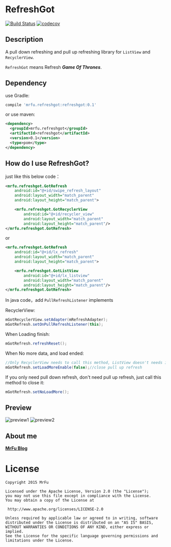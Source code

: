 # RefreshGot

[![Build Status](https://travis-ci.org/MrFuFuFu/RefreshGot.svg?branch=master)](https://travis-ci.org/MrFuFuFu/RefreshGot)     [![codecov](https://codecov.io/gh/MrFuFuFu/RefreshGot/branch/master/graph/badge.svg)](https://codecov.io/gh/MrFuFuFu/RefreshGot)



## Description

A pull down refreshing and pull up refreshing library for `ListView` and `RecyclerView`.

`RefreshGot` means Refresh ***Game Of Thrones***.

## Dependency

use Gradle:

```gradle
compile 'mrfu.refreshgot:refreshgot:0.1'
```

or use maven:

```xml
<dependency>
  <groupId>mrfu.refreshgot</groupId>
  <artifactId>refreshgot</artifactId>
  <version>0.1</version>
  <type>pom</type>
</dependency>
```

## How do I use RefreshGot?

just like this below code：

```xml
<mrfu.refreshgot.GotRefresh
    android:id="@+id/swipe_refresh_layout"
    android:layout_width="match_parent"
    android:layout_height="match_parent">

    <mrfu.refreshgot.GotRecyclerView
        android:id="@+id/recycler_view"
        android:layout_width="match_parent"
        android:layout_height="match_parent"/>
</mrfu.refreshgot.GotRefresh>
```

or

```xml
<mrfu.refreshgot.GotRefresh
    android:id="@+id/lx_refresh"
    android:layout_width="match_parent"
    android:layout_height="match_parent">

    <mrfu.refreshgot.GotListView
        android:id="@+id/lx_listview"
        android:layout_width="match_parent"
        android:layout_height="match_parent"/>
</mrfu.refreshgot.GotRefresh>
```



In java code，add `PullRefreshListener` implements

RecyclerView:

```Java
mGotRecyclerView.setAdapter(mRefreshAdapter);
mGotRefresh.setOnPullRefreshListener(this);
```

When Loading finish:

```java
mGotRefresh.refreshReset();
```

When No more data, and load ended:

```java
//Only RecyclerView needs to call this method, ListView doesn't needs it.
mGotRefresh.setLoadMoreEnable(false);//close pull up refresh
```


If you only need pull down refresh, don't need pull up refresh, just call this method to close it:

```java
mGotRefresh.setNoLoadMore();
```



## Preview

![preview1](https://raw.githubusercontent.com/MrFuFuFu/SwipeRefreshBoth/master/images/pulldown.png)
![preview2](https://raw.githubusercontent.com/MrFuFuFu/SwipeRefreshBoth/master/images/pullup.png)

## About me

**[MrFu Blog](http://mrfu.me/)**

License
============

    Copyright 2015 MrFu

	Licensed under the Apache License, Version 2.0 (the "License");
	you may not use this file except in compliance with the License.
	You may obtain a copy of the License at

     http://www.apache.org/licenses/LICENSE-2.0

	Unless required by applicable law or agreed to in writing, software
	distributed under the License is distributed on an "AS IS" BASIS,
	WITHOUT WARRANTIES OR CONDITIONS OF ANY KIND, either express or implied.
	See the License for the specific language governing permissions and
	limitations under the License.